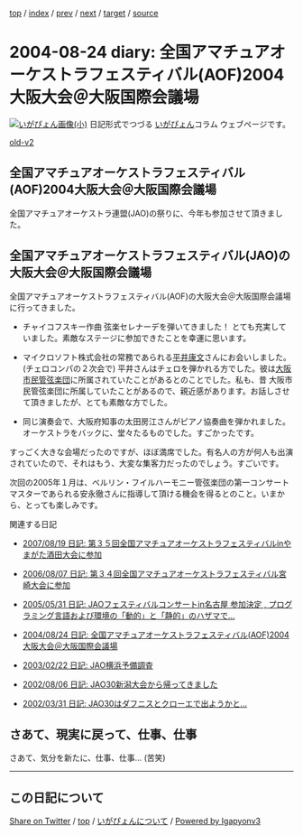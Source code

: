 [top](../index.html) 
 / [index](index.html) 
 / [prev](ig040818.html) 
 / [next](ig040827.html) 
 / [target](https://igapyon.github.io/diary/2004/ig040824.html) 
 / [source](https://github.com/igapyon/diary/blob/gh-pages/2004/ig040824.src.md) 

2004-08-24 diary: 全国アマチュアオーケストラフェスティバル(AOF)2004大阪大会＠大阪国際会議場
=====================================================================================================
[![いがぴょん画像(小)](https://igapyon.github.io/diary/images/iga200306s.jpg "いがぴょん")](https://igapyon.github.io/diary/memo/memoigapyon.html) 日記形式でつづる [いがぴょん](https://igapyon.github.io/diary/memo/memoigapyon.html)コラム ウェブページです。

[old-v2](ig040824-orig.html)

## 全国アマチュアオーケストラフェスティバル(AOF)2004大阪大会＠大阪国際会議場

全国アマチュアオーケストラ連盟(JAO)の祭りに、今年も参加させて頂きました。


## 全国アマチュアオーケストラフェスティバル(JAO)の大阪大会＠大阪国際会議場

全国アマチュアオーケストラフェスティバル(AOF)の大阪大会＠大阪国際会議場に行ってきました。

* チャイコフスキー作曲 弦楽セレナーデを弾いてきました！
  とても充実していました。素敵なステージに参加できたことを幸運に思います。
  
* マイクロソフト株式会社の常務であられる[平井康文](http://www.microsoft.com/japan/presspass/exec_jp/yhirai.aspx)さんにお会いしました。(チェロコンパの２次会で)
  平井さんはチェロを弾かれる方でした。彼は[大阪市民管弦楽団](http://www.paw.hi-ho.ne.jp/oshimin-orchesta/)に所属されていたことがあるとのことでした。私も、昔 大阪市民管弦楽団に所属していたことがあるので、親近感があります。お話しさせて頂きましたが、とても素敵な方でした。
  
* 同じ演奏会で、大阪府知事の太田房江さんがピアノ協奏曲を弾かれました。
  オーケストラをバックに、堂々たるものでした。すごかったです。

すっごく大きな会場だったのですが、ほぼ満席でした。有名人の方が何人も出演されていたので、それはもう、大変な集客力だったのでしょう。すごいです。

次回の2005年１月は、ベルリン・フイルハーモニー管弦楽団の第一コンサートマスターであられる安永徹さんに指導して頂ける機会を得るとのこと。いまから、とっても楽しみです。

関連する日記

* [2007/08/19 日記: 第３５回全国アマチュアオーケストラフェスティバルinやまがた酒田大会に参加](../2007/ig070819.html)
  
* [2006/08/07 日記: 第３４回全国アマチュアオーケストラフェスティバル宮崎大会に参加](../2006/ig060807.html)
  
* [2005/05/31 日記: JAOフェスティバルコンサートin名古屋 参加決定 , プログラミング言語および環境の「動的」と「静的」のハザマで…](../2005/ig050531.html)
  
* [2004/08/24 日記: 全国アマチュアオーケストラフェスティバル(AOF)2004大阪大会＠大阪国際会議場](ig040824.html)
  
* [2003/02/22 日記: JAO横浜予備調査](../2003/ig030222.html)
  
* [2002/08/06 日記: JAO30新潟大会から帰ってきました](../2002/ig020806.html)
  
* [2002/03/31 日記: JAO30はダフニスとクローエで出ようかと…](../2002/ig020331.html)

## さあて、現実に戻って、仕事、仕事

さあて、気分を新たに、仕事、仕事… (苦笑)


----------------------------------------------------------------------------------------------------

## この日記について

[Share on Twitter](https://twitter.com/intent/tweet?hashtags=igapyon%2Cdiary%2C%E3%81%84%E3%81%8C%E3%81%B4%E3%82%87%E3%82%93&text=%E5%85%A8%E5%9B%BD%E3%82%A2%E3%83%9E%E3%83%81%E3%83%A5%E3%82%A2%E3%82%AA%E3%83%BC%E3%82%B1%E3%82%B9%E3%83%88%E3%83%A9%E3%83%95%E3%82%A7%E3%82%B9%E3%83%86%E3%82%A3%E3%83%90%E3%83%AB%28AOF%292004%E5%A4%A7%E9%98%AA%E5%A4%A7%E4%BC%9A%EF%BC%A0%E5%A4%A7%E9%98%AA%E5%9B%BD%E9%9A%9B%E4%BC%9A%E8%AD%B0%E5%A0%B4&url=https%3A%2F%2Figapyon.github.io%2Fdiary%2F2004%2Fig040824.html) / [top](../index.html) / [いがぴょんについて](https://igapyon.github.io/diary/memo/memoigapyon.html) / [Powered by Igapyonv3](https://github.com/igapyon/igapyonv3)
